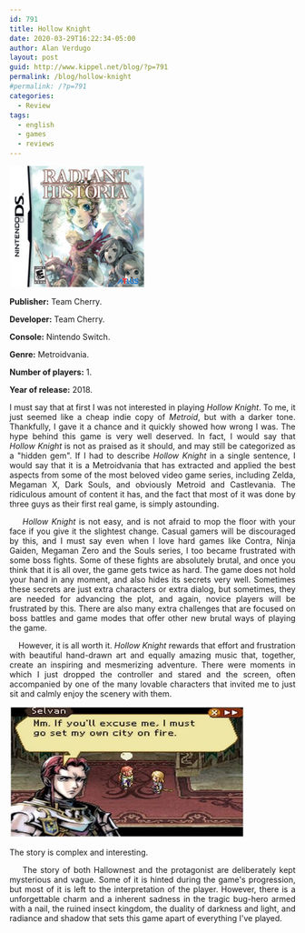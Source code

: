 ```yaml
---
id: 791
title: Hollow Knight
date: 2020-03-29T16:22:34-05:00
author: Alan Verdugo
layout: post
guid: http://www.kippel.net/blog/?p=791
permalink: /blog/hollow-knight
#permalink: /?p=791
categories:
  - Review
tags:
  - english
  - games
  - reviews
---
```

<p style="text-align: justify;">
  <img class="alignright wp-image-829" src="https://raw.githubusercontent.com/alanverdugo/alanverdugo.github.io/master/wp-content/uploads/2015/07/Radiant_Historia_Cover_Art.jpg" alt="Hollow Knight" width="237" height="213" />
</p>

<p style="text-align: justify;">
  <strong>Publisher:</strong> Team Cherry.
</p>

<p style="text-align: justify;">
  <strong>Developer:</strong> Team Cherry.
</p>

<p style="text-align: justify;">
  <strong>Console:</strong> Nintendo Switch.
</p>

<p style="text-align: justify;">
  <strong>Genre:</strong> Metroidvania.
</p>

<p style="text-align: justify;">
  <strong>Number of players:</strong> 1.
</p>

<p style="text-align: justify;">
  <strong>Year of release:</strong> 2018.
</p>



<p style="text-align: justify;">
    I must say that at first I was not interested in playing <em>Hollow Knight</em>. To me, it just seemed like a cheap indie copy of <em>Metroid</em>, but with a darker tone. Thankfully, I gave it a chance and it quickly showed how wrong I was. The hype behind this game is very well deserved. In fact, I would say that <em>Hollow Knight</em> is not as praised as it should, and may still be categorized as a "hidden gem". If I had to describe <em>Hollow Knight</em> in a single sentence, I would say that it is a Metroidvania that has extracted and applied the best aspects from some of the most beloved video game series, including Zelda, Megaman X, Dark Souls, and obviously Metroid and Castlevania. The ridiculous amount of content it has, and the fact that most of it was done by three guys as their first real game, is simply astounding.
</p>

<p style="text-align: justify;">
      <em>Hollow Knight</em> is not easy, and is not afraid to mop the floor with your face if you give it the slightest change. Casual gamers will be discouraged by this, and I must say even when I love hard games like Contra, Ninja Gaiden, Megaman Zero and the Souls series, I too became frustrated with some boss fights. Some of these fights are absolutely brutal, and once you think that it is all over, the game gets twice as hard. The game does not hold your hand in any moment, and also hides its secrets very well. Sometimes these secrets are just extra characters or extra dialog, but sometimes, they are needed for advancing the plot, and again, novice players will be frustrated by this. There are also many extra challenges that are focused on boss battles and game modes that offer other new brutal ways of playing the game.
</p>

<p style="text-align: justify;">
      However, it is all worth it. <em>Hollow Knight</em> rewards that effort and frustration with beautiful hand-drawn art and equally amazing music that, together, create an inspiring and mesmerizing adventure. There were moments in which I just dropped the controller and stared and the screen, often accompanied by one of the many lovable characters that invited me to just sit and calmly enjoy the scenery with them.
</p>

<img class=" wp-image-960" src="https://raw.githubusercontent.com/alanverdugo/alanverdugo.github.io/master/wp-content/uploads/2015/10/RadiantHistoriaFirecity.jpg" alt="The story is complex and interesting." width="414" height="231" /> <figcaption id="caption-attachment-960" class="wp-caption-text">The story is complex and interesting.</figcaption></figure> 

<p style="text-align: justify;">
      The story of both Hallownest and the protagonist are deliberately kept mysterious and vague. Some of it is hinted during the game's progression, but most of it is left to the interpretation of the player. However, there is a unforgettable charm and a inherent sadness in the tragic bug-hero armed with a nail, the ruined insect kingdom, the duality of darkness and light, and radiance and shadow that sets this game apart of everything I've played.
</p>
